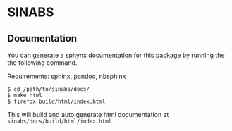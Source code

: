 SINABS
======


Documentation
-------------

You can generate a sphynx documentation for this package by running the the following command.

Requirements: sphinx, pandoc, nbsphinx

```
$ cd /path/to/sinabs/docs/
$ make html
$ firefox build/html/index.html
```

This will build and auto generate html documentation at `sinabs/docs/build/html/index.html`
